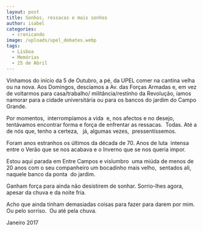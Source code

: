 ```yaml
---
layout: post
title: Sonhos, ressacas e mais sonhos
author: isabel
categories:
  - cronicando
image: /uploads/upel_debates.webp
tags:
  - Lisboa
  - Memórias
  - 25 de Abril
---
```

Vinhamos do in&iacute;cio da 5 de Outubro, a pé, da UPEL comer na cantina velha ou na nova. Aos Domingos, desc&iacute;amos a Av. das For&ccedil;as Armadas e, em vez de voltarmos para casa/trabalho/ milit&acirc;ncia/restinho da Revolu&ccedil;&atilde;o, &iacute;amos namorar para a cidade universit&aacute;ria ou para os bancos do jardim do Campo Grande.

Por momentos,&nbsp; interromp&iacute;amos a vida&nbsp; e, nos afectos e no desejo, tent&aacute;vamos encontrar forma e for&ccedil;a de enfrentar as ressacas.&nbsp; Todas. Até a de n&oacute;s que, tenho a certeza,&nbsp; &nbsp;j&aacute;, algumas vezes,&nbsp; pressent&iacute;ssemos.

Foram anos estranhos os &uacute;ltimos da década de 70. Anos de luta&nbsp; intensa entre o Ver&atilde;o que se nos acabava e o Inverno que se nos queria impor.&nbsp;

Estou aqui parada em Entre Campos e vislumbro&nbsp; uma mi&uacute;da de menos de 20 anos com o seu companheiro um bocadinho mais velho,&nbsp; sentados ali, naquele banco da ponta&nbsp; do jardim.&nbsp;

Ganham for&ccedil;a para ainda n&atilde;o desistirem de sonhar. Sorrio-lhes agora, apesar da chuva e da noite fria.

Acho que ainda tinham demasiadas coisas para fazer para darem por mim. Ou pelo sorriso.&nbsp; Ou até pela chuva.

Janeiro 2017&nbsp;
